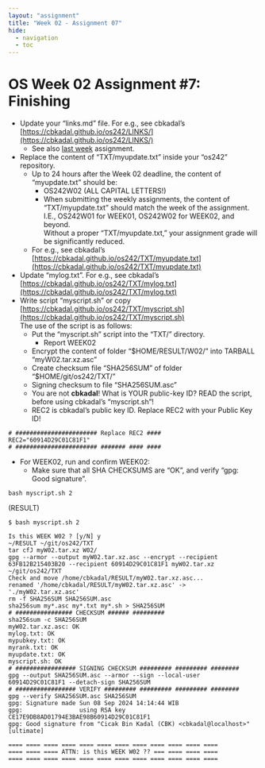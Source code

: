```yaml
---
layout: "assignment"
title: "Week 02 - Assignment 07"
hide:
  - navigation
  - toc
---
```


# OS Week 02 Assignment #7: Finishing

* Update your “links.md” file. For e.g., see cbkadal’s  
  [https://cbkadal.github.io/os242/LINKS/](https://cbkadal.github.io/os242/LINKS/)
    * See also [last week](https://demos.vlsm.org/W01-03.html) assignment.
* Replace the content of “TXT/myupdate.txt” inside your “os242” repository.
    * Up to 24 hours after the Week 02 deadline, the content of “myupdate.txt” should be:
        * OS242W02 (ALL CAPITAL LETTERS!)
        * When submitting the weekly assignments, the content of “TXT/myupdate.txt” should match
      the week of the assignment. I.E., OS242W01 for WEEK01, OS242W02 for WEEK02, and beyond.  
      Without a proper “TXT/myupdate.txt,” your assignment grade will be significantly reduced.
    * For e.g., see cbkadal’s [https://cbkadal.github.io/os242/TXT/myupdate.txt](https://cbkadal.github.io/os242/TXT/myupdate.txt)
* Update “mylog.txt”. For e.g., see cbkadal’s  
  [https://cbkadal.github.io/os242/TXT/mylog.txt](https://cbkadal.github.io/os242/TXT/mylog.txt)
* Write script “myscript.sh” or copy [https://cbkadal.github.io/os242/TXT/myscript.sh](https://cbkadal.github.io/os242/TXT/myscript.sh)  
  The use of the script is as follows:
    * Put the “myscript.sh” script into the “TXT/” directory.
      * Report WEEK02
    * Encrypt the content of folder “$HOME/RESULT/W02/” into TARBALL “myW02.tar.xz.asc”
    * Create checksum file “SHA256SUM” of folder “$HOME/git/os242/TXT/”
    * Signing checksum to file “SHA256SUM.asc”
    * You are not **cbkadal**!
    What is YOUR public-key ID? READ the script, before using cbkadal’s “myscript.sh”!
    * REC2 is cbkadal’s public key ID. Replace REC2 with your Public Key ID!

```plaintext
# ####################### Replace REC2 ####
REC2="60914D29C01C81F1"
# ####################### ####### #### ####
```

* For WEEK02, run and confirm WEEK02:
    - Make sure that all SHA CHECKSUMS are “OK”, and verify “gpg: Good signature”.

```plaintext
bash myscript.sh 2
```

(RESULT)

```plaintext
$ bash myscript.sh 2

Is this WEEK W02 ? [y/N] y
~/RESULT ~/git/os242/TXT
tar cfJ myW02.tar.xz W02/
gpg --armor --output myW02.tar.xz.asc --encrypt --recipient 63FB12B215403B20 --recipient 60914D29C01C81F1 myW02.tar.xz
~/git/os242/TXT
Check and move /home/cbkadal/RESULT/myW02.tar.xz.asc...
renamed '/home/cbkadal/RESULT/myW02.tar.xz.asc' -> './myW02.tar.xz.asc'
rm -f SHA256SUM SHA256SUM.asc
sha256sum my*.asc my*.txt my*.sh > SHA256SUM
# ################ CHECKSUM ###### #########
sha256sum -c SHA256SUM
myW02.tar.xz.asc: OK
mylog.txt: OK
mypubkey.txt: OK
myrank.txt: OK
myupdate.txt: OK
myscript.sh: OK
# ################# SIGNING CHECKSUM ######### ######### ########
gpg --output SHA256SUM.asc --armor --sign --local-user 60914D29C01C81F1 --detach-sign SHA256SUM
# ################# VERIFY ######### ######### ######### ########
gpg --verify SHA256SUM.asc SHA256SUM
gpg: Signature made Sun 08 Sep 2024 14:14:44 WIB
gpg:                using RSA key CE17E9DB8AD01794E3BAE98B60914D29C01C81F1
gpg: Good signature from "Cicak Bin Kadal (CBK) <cbkadal@localhost>" [ultimate]

==== ==== ==== ==== ==== ==== ==== ==== ==== ==== ==== ====
==== ==== ==== ATTN: is this WEEK W02 ?? === ==== ==== ====
==== ==== ==== ==== ==== ==== ==== ==== ==== ==== ==== ====
```